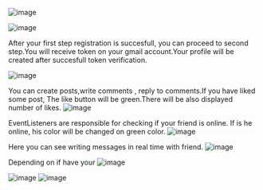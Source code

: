![image](https://github.com/user-attachments/assets/95352487-d1e8-4cc7-af43-d7c3d24ecb81)





  ![image](https://github.com/user-attachments/assets/45478869-cf3d-4b28-80f6-51f7a22e16e4)



After your first step registration is succesfull, you can proceed to second step.You will receive token on your gmail account.Your profile
will be created after succesfull token verification.

![image](https://github.com/user-attachments/assets/25777a0d-6421-46bb-b665-f345038935f7)

You can create posts,write comments , 
reply to comments.If you have liked some post, The like button will be green.There will be also displayed number of likes.
![image](https://github.com/user-attachments/assets/5ba1958c-3e98-4a32-9a2c-aa7bb8e7ce49)


EventListeners are responsible for checking if your friend is online.
If is he  online, his color will be changed  on green color.
![image](https://github.com/user-attachments/assets/2d940a97-0937-48ec-afe7-af8adddc5954)


Here you can see writing messages in real time with friend.
![image](https://github.com/user-attachments/assets/0fc94f47-339e-4250-a9e7-54c6b2911fe3)

Depending on if have your 
![image](https://github.com/user-attachments/assets/e0faf222-7fe4-483f-950c-d41e8113a76e)



![image](https://github.com/user-attachments/assets/0b2ea64e-3f92-48b6-9697-e18a54ad41e0)
![image](https://github.com/user-attachments/assets/0ece0132-634d-4557-847f-8a6e863560a5)

